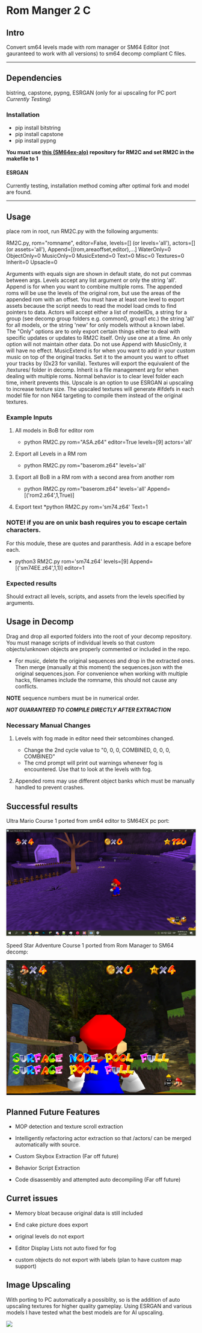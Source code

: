 # Rom Manger 2 C

## Intro

Convert sm64 levels made with rom manager or SM64 Editor (not gauranteed to work with all versions) to sm64 decomp compliant C files.

------------------------------------------------------------------

## Dependencies

bistring, capstone, pypng, ESRGAN (only for ai upscaling for PC port *Currently Testing*)

### Installation

* pip install bitstring
* pip install capstone
* pip install pypng

<b> You must use <a href="https://github.com/jesusyoshi54/sm64ex-alo">this (SM64ex-alo)</a> repository for RM2C and set RM2C in the makefile to 1</b>

#### ESRGAN
Currently testing, installation method coming after optimal fork and model are found.

------------------------------------------------------------------

## Usage

place rom in root, run RM2C.py with the following arguments:

RM2C.py, rom="romname", editor=False, levels=[] (or levels='all'), actors=[] (or assets='all'), Append=[(rom,areaoffset,editor),...] WaterOnly=0 ObjectOnly=0 MusicOnly=0 MusicExtend=0 Text=0 Misc=0 Textures=0 Inherit=0 Upsacle=0

Arguments with equals sign are shown in default state, do not put commas between args.
Levels accept any list argument or only the string 'all'. Append is for when you want to combine multiple roms. The appended roms will be use the levels of the original rom, but use the areas of the appended rom with an offset. You must have at least one level to export assets because the script needs to read the model load cmds to find pointers to data.
Actors will accept either a list of modelIDs, a string for a group (see decomp group folders e.g. common0, group1 etc.) the string 'all' for all models, or the string 'new' for only models without a known label.
The "Only" options are to only export certain things either to deal with specific updates or updates to RM2C itself. Only use one at a time. An only option will not maintain other data. Do not use Append with MusicOnly, it will have no effect.
MusicExtend is for when you want to add in your custom music on top of the original tracks. Set it to the amount you want to offset your tracks by (0x23 for vanilla).
Textures will export the equivalent of the /textures/ folder in decomp.
Inherit is a file management arg for when dealing with multiple roms. Normal behavior is to clear level folder each time, inherit prevents this.
Upscale is an option to use ESRGAN ai upscaling to increase texture size. The upscaled textures will generate #ifdefs in each model file for non N64 targeting to compile them instead of the original textures.

### Example Inputs


1. All models in BoB for editor rom
	* python RM2C.py rom="ASA.z64" editor=True levels=[9] actors='all'


2. Export all Levels in a RM rom
	* python RM2C.py rom="baserom.z64" levels='all'

3. Export all BoB in a RM rom with a second area from another rom
	* python RM2C.py rom="baserom.z64" levels='all' Append=[('rom2.z64',1,True)]

4. Export text
	*python RM2C.py rom='sm74.z64' Text=1


### NOTE! if you are on unix bash requires you to escape certain characters.
For this module, these are quotes and paranthesis. Add in a escape before each.

* python3 RM2C.py rom=\'sm74.z64\' levels=[9] Append=[\(\'sm74EE.z64\',1,1\)] editor=1

### Expected results
Should extract all levels, scripts, and assets from the levels specified by arguments.

## Usage in Decomp
Drag and drop all exported folders into the root of your decomp repository.
You must manage scripts of individual levels so that custom objects/unknown objects
are properly commented or included in the repo. 

 * For music, delete the original sequences and drop in the extracted ones. Then merge (manually at this moment) the sequences.json with the original sequences.json. For convenience when working with multiple hacks, filenames include the romname, this should not cause any conflicts.
 

**NOTE** sequence numbers must be in numerical order.

***NOT GUARANTEED TO COMPILE DIRECTLY AFTER EXTRACTION***

### Necessary Manual Changes

1. Levels with fog made in editor need their setcombines changed.
	* Change the 2nd cycle value to "0, 0, 0, COMBINED, 0, 0, 0, COMBINED"
	* The cmd prompt will print out warnings whenever fog is encountered. Use that to look at the levels with fog.

2. Appended roms may use different object banks which must be manually handled to prevent crashes.


## Successful results
Ultra Mario Course 1 ported from sm64 editor to SM64EX pc port:

<img src="Extra Resources/UltraMarioPC.png">

Speed Star Adventure Course 1 ported from Rom Manager to SM64 decomp:

<img src="Extra Resources/SSAEmu.png">

## Planned Future Features

* MOP detection and texture scroll extraction

* Intelligently refactoring actor extraction so that /actors/ can be merged automatically with source.

* Custom Skybox Extraction (Far off future)

* Behavior Script Extraction

* Code disassembly and attempted auto decompiling (Far off future)


## Curret issues

* Memory bloat because original data is still included

* End cake picture does export

* original levels do not export

* Editor Display Lists not auto fixed for fog

* custom objects do not export with labels (plan to have custom map support)

## Image Upscaling

With porting to PC automatically a possiblity, so is the addition of auto upscaling textures for higher quality gameplay. Using ESRGAN and various models I have tested what the best models are for AI upscaling.

<img src="Extra Resources/ESRGAN Comparison.png">